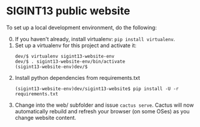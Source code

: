 SIGINT13 public website
=======================

To set up a local development environment, do the following:

0. If you haven't already, install virtualenv: ``pip install virtualenv``.
1. Set up a virtualenv for this project and activate it:
   ```
   dev/$ virtualenv sigint13-website-env
   dev/$ . sigint13-website-env/bin/activate
   (sigint13-website-env)dev/$
   ```
2. Install python dependencies from requirements.txt
   ```
   (sigint13-website-env)dev/sigint13-website$ pip install -U -r requirements.txt
   ```
3. Change into the web/ subfolder and issue ``cactus serve``. Cactus will now automatically rebuild and refresh your browser (on some OSes) as you change website content.
